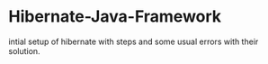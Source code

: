 # Hibernate-Java-Framework
intial setup of hibernate with steps and some usual errors with their solution.
